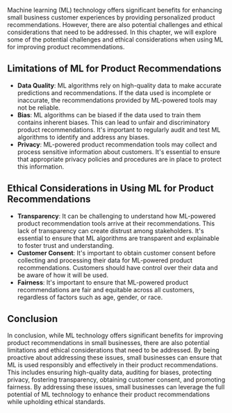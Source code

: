 
Machine learning (ML) technology offers significant benefits for enhancing small business customer experiences by providing personalized product recommendations. However, there are also potential challenges and ethical considerations that need to be addressed. In this chapter, we will explore some of the potential challenges and ethical considerations when using ML for improving product recommendations.

Limitations of ML for Product Recommendations
---------------------------------------------

* **Data Quality**: ML algorithms rely on high-quality data to make accurate predictions and recommendations. If the data used is incomplete or inaccurate, the recommendations provided by ML-powered tools may not be reliable.
* **Bias**: ML algorithms can be biased if the data used to train them contains inherent biases. This can lead to unfair and discriminatory product recommendations. It's important to regularly audit and test ML algorithms to identify and address any biases.
* **Privacy**: ML-powered product recommendation tools may collect and process sensitive information about customers. It's essential to ensure that appropriate privacy policies and procedures are in place to protect this information.

Ethical Considerations in Using ML for Product Recommendations
--------------------------------------------------------------

* **Transparency**: It can be challenging to understand how ML-powered product recommendation tools arrive at their recommendations. This lack of transparency can create distrust among stakeholders. It's essential to ensure that ML algorithms are transparent and explainable to foster trust and understanding.
* **Customer Consent**: It's important to obtain customer consent before collecting and processing their data for ML-powered product recommendations. Customers should have control over their data and be aware of how it will be used.
* **Fairness**: It's important to ensure that ML-powered product recommendations are fair and equitable across all customers, regardless of factors such as age, gender, or race.

Conclusion
----------

In conclusion, while ML technology offers significant benefits for improving product recommendations in small businesses, there are also potential limitations and ethical considerations that need to be addressed. By being proactive about addressing these issues, small businesses can ensure that ML is used responsibly and effectively in their product recommendations. This includes ensuring high-quality data, auditing for biases, protecting privacy, fostering transparency, obtaining customer consent, and promoting fairness. By addressing these issues, small businesses can leverage the full potential of ML technology to enhance their product recommendations while upholding ethical standards.
